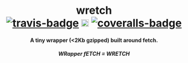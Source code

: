 <h1 align="center">
    wretch<br>
	<a href="https://travis-ci.org/elbywan/wretch"><img alt="travis-badge" src="https://travis-ci.org/elbywan/wretch.svg?branch=master"></a>
	<a href="https://www.npmjs.com/package/wretch"><img alt="npm-badge" src="https://badge.fury.io/js/wretch.svg" height="20"></a>
	<a href="https://coveralls.io/github/elbywan/wretch?branch=master"><img alt="coveralls-badge" src="https://coveralls.io/repos/github/elbywan/wretch/badge.svg?branch=master"></a>
</h1>
<h4 align="center">
	A tiny wrapper (<2Kb gzipped) built around fetch.
</h4>
<h5 align="center">
    <i>WRapper fETCH = WRETCH</i>
</h5>
